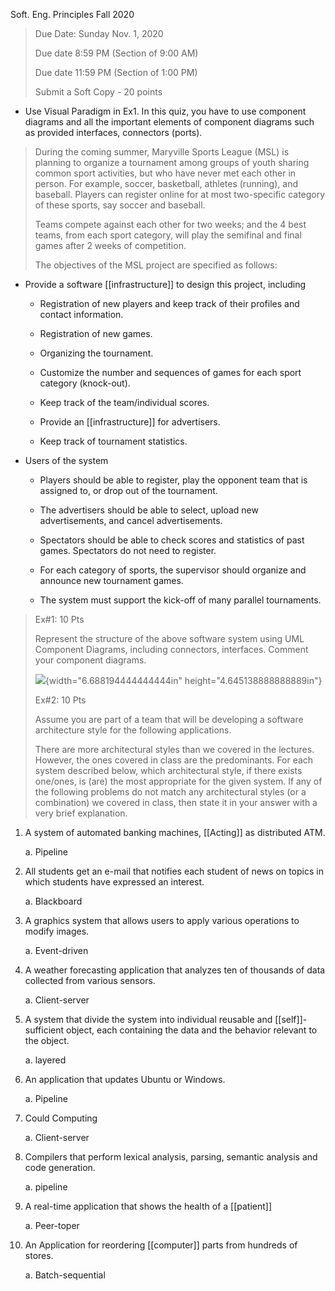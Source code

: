 Soft. Eng. Principles Fall 2020

> Due Date: Sunday Nov. 1, 2020
>
> Due date 8:59 PM (Section of 9:00 AM)
>
> Due date 11:59 PM (Section of 1:00 PM)
>
> Submit a Soft Copy - 20 points

-   Use Visual Paradigm in Ex1. In this quiz, you have to use component diagrams and all the important elements of component diagrams such as provided interfaces, connectors (ports).

> During the coming summer, Maryville Sports League (MSL) is planning to organize a tournament among groups of youth sharing common sport activities, but who have never met each other in person. For example, soccer, basketball, athletes (running), and baseball. Players can register online for at most two-specific category of these sports, say soccer and baseball.
>
> Teams compete against each other for two weeks; and the 4 best teams, from each sport category, will play the semifinal and final games after 2 weeks of competition.
>
> The objectives of the MSL project are specified as follows:

-   Provide a software [[infrastructure]] to design this project, including

    -   Registration of new players and keep track of their profiles and contact information.

    -   Registration of new games.

    -   Organizing the tournament.

    -   Customize the number and sequences of games for each sport category (knock-out).

    -   Keep track of the team/individual scores.

    -   Provide an [[infrastructure]] for advertisers.

    -   Keep track of tournament statistics.

-   Users of the system

    -   Players should be able to register, play the opponent team that is assigned to, or drop out of the tournament.

    -   The advertisers should be able to select, upload new advertisements, and cancel advertisements.

    -   Spectators should be able to check scores and statistics of past games. Spectators do not need to register.

    -   For each category of sports, the supervisor should organize and announce new tournament games.

    -   The system must support the kick-off of many parallel tournaments.

> Ex#1: 10 Pts
>
> Represent the structure of the above software system using UML Component Diagrams, including connectors, interfaces. Comment your component diagrams.
>
> ![](media/image1.png){width="6.688194444444444in" height="4.645138888888889in"}
>
> Ex#2: 10 Pts
>
> Assume you are part of a team that will be developing a software architecture style for the following applications.
>
> There are more architectural styles than we covered in the lectures. However, the ones covered in class are the predominants. For each system described below, which architectural style, if there exists one/ones, is (are) the most appropriate for the given system. If any of the following problems do not match any architectural styles (or a combination) we covered in class, then state it in your answer with a very brief explanation.

1.  A system of automated banking machines, [[Acting]] as distributed ATM.

    a.  Pipeline

2.  All students get an e-mail that notifies each student of news on topics in which students have expressed an interest.

    a.  Blackboard

3.  A graphics system that allows users to apply various operations to modify images.

    a.  Event-driven

4.  A weather forecasting application that analyzes ten of thousands of data collected from various sensors.

    a.  Client-server

5.  A system that divide the system into individual reusable and [[self]]-sufficient object, each containing the data and the behavior relevant to the object.

    a.  layered

6.  An application that updates Ubuntu or Windows.

    a.  Pipeline

7.  Could Computing

    a.  Client-server

8.  Compilers that perform lexical analysis, parsing, semantic analysis and code generation.

    a.  pipeline

9.  A real-time application that shows the health of a [[patient]]

    a.  Peer-toper

10. An Application for reordering [[computer]] parts from hundreds of stores.

    a.  Batch-sequential

